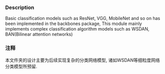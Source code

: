 ### Description
Basic classification models such as ResNet, VGG, MobileNet and so on has been
implemented in the backbones package, This module mainly implements complex
classification algorithm models such as WSDAN, BAN(Bilinear attention networks)

### 注释
本文件夹的设计主要为后续实现复杂的分类网络模型, 诸如WSDAN等细粒度网络分类模型所预留.